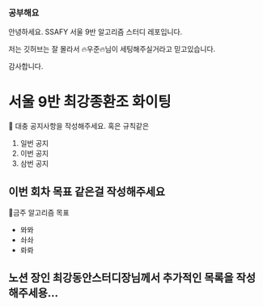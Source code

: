 ### 공부해요

안녕하세요. SSAFY 서울 9반 알고리즘 스터디 레포입니다.

저는 깃허브는 잘 몰라서  🔥우준🔥님이 세팅해주실거라고 믿고있습니다.

감사합니다.

# 서울 9반 최강종환조 화이팅   

📌 대충 공지사항을 작성해주세요. 혹은 규칙같은
1. 일번 공지
2. 이번 공지
3. 삼번 공지


## 이번 회차 목표 같은걸 작성해주세요

📗금주 알고리즘 목표
- 뫄뫄
- 솨솨
- 롸롸

## 노션 장인 최강동안스터디장님께서 추가적인 목록을 작성해주세용...
